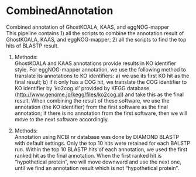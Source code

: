 # CombinedAnnotation
Combined annotation of GhostKOALA, KAAS, and eggNOG-mapper    
This pipeline contains 1) all the scripts to combine the annotation result of GhostKOALA, KAAS, and eggNOG-mapper; 2) all the scripts to find the top hits of BLASTP result.        

1) Methods:       
GhostKOALA and KAAS annotations provide results in KO identifier style. For eggNOG-mapper annotation, we use the following method to translate its annotations to KO identifiers: a) we use its first KO hit as the final result; b) if it only has a COG hit, we translate the COG identifier to KO identifier by ‘ko2cog.xl’ provided by KEGG database (http://www.genome.jp/kegg/files/ko2cog.xl) and take this as the final result. When combining the result of these software, we use the annotation (the KO identifier) from the first software as the final annotation; if there is no annotation from the first software, then we will move to the next software accordingly. 

2) Methods:        
Annotation using NCBI nr database was done by DIAMOND BLASTP with default settings. Only the top 10 hits were retained for each BALSTP run. Within the top 10 BLASTP hits of each annotation, we used the first ranked hit as the final annotation. When the first ranked hit is “hypothetical protein”, we will move downward and use the next one, until we find an annotation result which is not “hypothetical protein”. 

